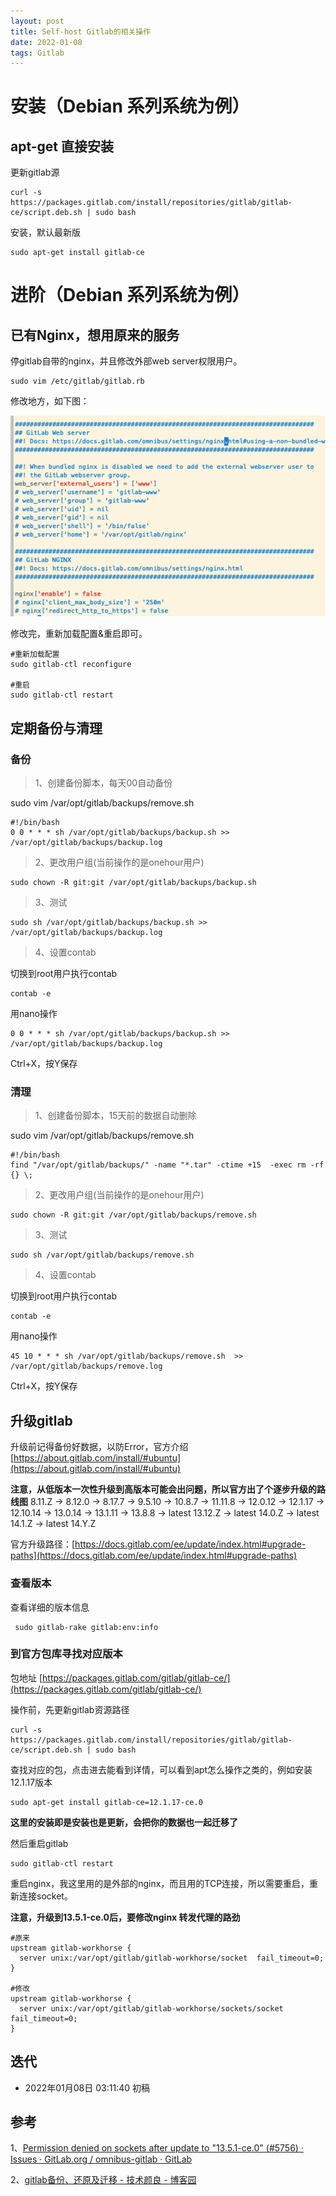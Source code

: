 ```yaml
---
layout: post
title: Self-host Gitlab的相关操作 
date: 2022-01-08
tags: Gitlab
---
```


# 安装（Debian 系列系统为例）

## apt-get 直接安装

更新gitlab源
```
curl -s https://packages.gitlab.com/install/repositories/gitlab/gitlab-ce/script.deb.sh | sudo bash
```

安装，默认最新版
```
sudo apt-get install gitlab-ce
```

# 进阶（Debian 系列系统为例）

## 已有Nginx，想用原来的服务

停gitlab自带的nginx，并且修改外部web server权限用户。
```$xslt
sudo vim /etc/gitlab/gitlab.rb
```

修改地方，如下图：

![](../img/2022-01-08-gitlab/advanced_1.png)

修改完，重新加载配置&重启即可。
```
#重新加载配置
sudo gitlab-ctl reconfigure

#重启
sudo gitlab-ctl restart

```

## 定期备份与清理

### 备份

> 1、创建备份脚本，每天00自动备份

sudo vim /var/opt/gitlab/backups/remove.sh  
```
#!/bin/bash
0 0 * * * sh /var/opt/gitlab/backups/backup.sh >> /var/opt/gitlab/backups/backup.log
```

> 2、更改用户组(当前操作的是onehour用户)

```
sudo chown -R git:git /var/opt/gitlab/backups/backup.sh
```

> 3、测试


```
sudo sh /var/opt/gitlab/backups/backup.sh >> /var/opt/gitlab/backups/backup.log
```

> 4、设置contab

切换到root用户执行contab

```
contab -e
```

用nano操作

```
0 0 * * * sh /var/opt/gitlab/backups/backup.sh >> /var/opt/gitlab/backups/backup.log

```

Ctrl+X，按Y保存



### 清理

> 1、创建备份脚本，15天前的数据自动删除

sudo vim /var/opt/gitlab/backups/remove.sh  
```
#!/bin/bash
find "/var/opt/gitlab/backups/" -name "*.tar" -ctime +15  -exec rm -rf {} \;  
```

> 2、更改用户组(当前操作的是onehour用户)

```
sudo chown -R git:git /var/opt/gitlab/backups/remove.sh
```

> 3、测试


```
sudo sh /var/opt/gitlab/backups/remove.sh
```

> 4、设置contab


切换到root用户执行contab

```
contab -e
```

用nano操作

```
45 10 * * * sh /var/opt/gitlab/backups/remove.sh  >> /var/opt/gitlab/backups/remove.log

```

Ctrl+X，按Y保存


## 升级gitlab

升级前记得备份好数据，以防Error，官方介绍 [https://about.gitlab.com/install/#ubuntu](https://about.gitlab.com/install/#ubuntu)

**注意，从低版本一次性升级到高版本可能会出问题，所以官方出了个逐步升级的路线图**
8.11.Z -> 8.12.0 -> 8.17.7 -> 9.5.10 -> 10.8.7 -> 11.11.8 -> 12.0.12 -> 
12.1.17 -> 12.10.14 -> 13.0.14 -> 13.1.11 -> 13.8.8 -> latest 13.12.Z -> latest 14.0.Z -> latest 14.1.Z -> latest 14.Y.Z

官方升级路径：[https://docs.gitlab.com/ee/update/index.html#upgrade-paths](https://docs.gitlab.com/ee/update/index.html#upgrade-paths)

### 查看版本

查看详细的版本信息
```
 sudo gitlab-rake gitlab:env:info
```

### 到官方包库寻找对应版本

包地址
[https://packages.gitlab.com/gitlab/gitlab-ce/](https://packages.gitlab.com/gitlab/gitlab-ce/)

操作前，先更新gitlab资源路径
```
curl -s https://packages.gitlab.com/install/repositories/gitlab/gitlab-ce/script.deb.sh | sudo bash
```

查找对应的包，点击进去能看到详情，可以看到apt怎么操作之类的，例如安装12.1.17版本

```
sudo apt-get install gitlab-ce=12.1.17-ce.0
```

**这里的安装即是安装也是更新，会把你的数据也一起迁移了**

然后重启gitlab

```
sudo gitlab-ctl restart
```

重启nginx，我这里用的是外部的nginx，而且用的TCP连接，所以需要重启，重新连接socket。


**注意，升级到13.5.1-ce.0后，要修改nginx 转发代理的路劲**

```
#原来
upstream gitlab-workhorse {
  server unix:/var/opt/gitlab/gitlab-workhorse/socket  fail_timeout=0;
}

#修改
upstream gitlab-workhorse {
  server unix:/var/opt/gitlab/gitlab-workhorse/sockets/socket  fail_timeout=0;
}
```

## 迭代
* 2022年01月08日 03:11:40 初稿

## 参考
1、[Permission denied on sockets after update to "13.5.1-ce.0" (#5756) · Issues · GitLab.org / omnibus-gitlab · GitLab](https://gitlab.com/gitlab-org/omnibus-gitlab/-/issues/5756)

2、[gitlab备份、还原及迁移 - 技术颜良 - 博客园](https://www.cnblogs.com/cheyunhua/p/14875506.html)